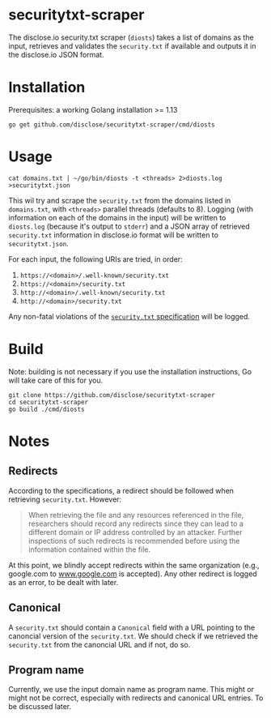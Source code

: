 # securitytxt-scraper

The disclose.io security.txt scraper (`diosts`) takes a list of domains as the input, retrieves and validates the `security.txt` if available and outputs it in the disclose.io JSON format.

# Installation
Prerequisites: a working Golang installation >= 1.13

```
go get github.com/disclose/securitytxt-scraper/cmd/diosts
```

# Usage
```
cat domains.txt | ~/go/bin/diosts -t <threads> 2>diosts.log >securitytxt.json
```

This wil try and scrape the `security.txt` from the domains listed in `domains.txt`, with `<threads>` parallel threads (defaults to 8). Logging (with information on each of the domains in the input) will be written to `diosts.log` (because it's output to `stderr`) and a JSON array of retrieved `security.txt` information in disclose.io format will be written to `securitytxt.json`.

For each input, the following URIs are tried, in order:
1. `https://<domain>/.well-known/security.txt`
2. `https://<domain>/security.txt`
3. `http://<domain>/.well-known/security.txt`
4. `http://<domain>/security.txt`

Any non-fatal violations of the [`security.txt` specification](https://tools.ietf.org/html/draft-foudil-securitytxt-09) will be logged.

# Build
Note: building is not necessary if you use the installation instructions, Go will take care of this for you.

```
git clone https://github.com/disclose/securitytxt-scraper
cd securitytxt-scraper
go build ./cmd/diosts
```

# Notes

## Redirects

According to the specifications, a redirect should be followed when retrieving `security.txt`. However:

> When retrieving the file and any resources referenced in the file,
> researchers should record any redirects since they can lead to a
> different domain or IP address controlled by an attacker.  Further
> inspections of such redirects is recommended before using the
> information contained within the file.

At this point, we blindly accept redirects within the same organization (e.g., google.com to www.google.com is accepted). Any other redirect is logged as an error, to be dealt with later.

## Canonical

A `security.txt` should contain a `Canonical` field with a URL pointing to the canoncial version of the `security.txt`. We should check if we retrieved the `security.txt` from the canoncial URL and if not, do so.

## Program name

Currently, we use the input domain name as program name. This might or might not be correct, especially with redirects and canonical URL entries. To be discussed later.
